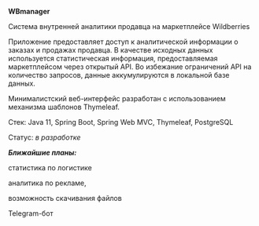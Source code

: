 **WBmanager**

Система внутренней аналитики продавца на маркетплейсе Wildberries

Приложение предоставляет доступ к аналитической информации о заказах и продажах продавца.
В качестве исходных данных используется статистическая информация, 
предоставляемая маркетплейсом через открытый API. Во избежание ограничений API на количество запросов,
данные аккумулируются в локальной базе данных.

Минималистский веб-интерфейс разработан с использованием механизма шаблонов Thymeleaf.

Стек:
Java 11, Spring Boot, Spring Web MVC, Thymeleaf, PostgreSQL

Статус: _в разработке_

_**Ближайшие планы:**_

статистика по логистике

аналитика по рекламе, 

возможность скачивания файлов

Telegram-бот


